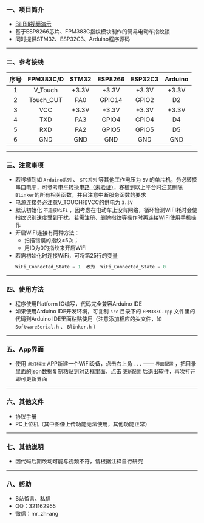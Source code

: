 ### 一、项目简介
- [BiliBili视频演示](https://www.bilibili.com/video/BV1jB4y1h7Jz?share_source=copy_web&vd_source=a87486ca7ecd0a754606aaf5b7b2b5ff)
- 基于ESP8266芯片、FPM383C指纹模块制作的简易电动车指纹锁
- 同时提供STM32、ESP32C3、Arduino程序源码
---

### 二、参考接线
|序号|FPM383C/D|STM32|ESP8266|ESP32C3|Arduino|
|:-:|:-:|:-:|:-:|:-:|:-:|
|1|V_Touch|+3.3V|+3.3V|+3.3V|+3.3V|
|2|Touch_OUT|PA0|GPIO14|GPIO2|D2|
|3|VCC|+3.3V|+3.3V|+3.3V|+3.3V|
|4|TXD|PA3|GPIO4|GPIO4|D4|
|5|RXD|PA2|GPIO5|GPIO5|D5|
|6|GND|GND|GND|GND|GND|
---

### 三、注意事项
- 若移植到如 `Arduino系列` 、 `STC系列` 等其他工作电压为 ` 5V ` 的单片机，务必转换串口电平，可参考[电平转换电路（未验证）](https://mp.weixin.qq.com/s/EIcMxW0amMTJZTIobH1mqA)，移植到以上平台时注意删除`Blinker`的所有相关函数，并且注意中断服务函数的要求
- 电源连接务必注意V_TOUCH和VCC的供电为 `3.3V`
- 默认初始化 `不连接WiFi` ，因考虑在电动车上没有网络，循环检测WiFI耗时会使指纹识别速度受到干扰，若需注册、删除指纹等操作时再连接WiFi使用手机操作
- 开启WiFI连接有两种方法：
  - 扫描错误的指纹≥5次；
  - 用ID为0的指纹来开启WiFi
- 若需初始化时连接WiFi，可将第25行的变量
  ```c
  WiFi_Connected_State = 1  改为  WiFi_Connected_State = 0
  ```
---

### 四、使用方法
- 程序使用Platform IO编写，代码完全兼容Arduino IDE
- 如果使用Arduino IDE开发环境，可复制 ` src ` 目录下的 ` FPM383C.cpp ` 文件里的代码到Arduino IDE里面粘贴使用（注意添加相应的头文件，如 ` SoftwareSerial.h ` 、 ` Blinker.h ` ）
---

### 五、App界面
- 使用 ` 点灯科技 ` APP新建一个WiFi设备，点击右上角 ` ... ` —— ` 界面配置 ` ，把目录里面的json数据复制粘贴到对话框里面，点击 ` 更新配置 ` 后退出软件，再次打开即可更新界面
---

### 六、其他文件
- 协议手册
- PC上位机（其中图像上传功能无法使用，其他功能正常）

---

### 七、其他说明
- 因代码后期改动可能与视频不符，请根据注释自行研究

---

### 八、帮助
- B站留言、私信
- QQ：321162955
- 微信：mr_zh-ang